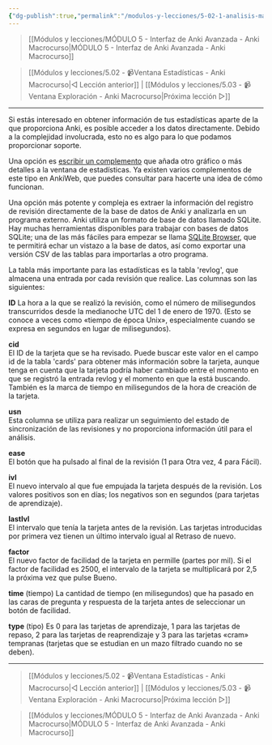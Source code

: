 ```yaml
---
{"dg-publish":true,"permalink":"/modulos-y-lecciones/5-02-1-analisis-manual-de-las-estadisticas-anki-macrocurso/","noteIcon":"","updated":"2024-05-22T18:41:40.723+02:00"}
---
```



> [[Módulos y lecciones/MÓDULO 5 - Interfaz de Anki Avanzada - Anki Macrocurso\|MÓDULO 5 - Interfaz de Anki Avanzada - Anki Macrocurso]]

> [[Módulos y lecciones/5.02 - 📹Ventana Estadísticas - Anki Macrocurso\|◁ Lección anterior]] | [[Módulos y lecciones/5.03 - 📹 Ventana Exploración - Anki Macrocurso\|Próxima lección ▷]]

---

Si estás interesado en obtener información de tus estadísticas aparte de la que proporciona Anki, es posible acceder a los datos directamente. Debido a la complejidad involucrada, esto no es algo para lo que podamos proporcionar soporte.

Una opción es [escribir un complemento](https://docs.ankiweb.net/addons.html) que añada otro gráfico o más detalles a la ventana de estadísticas. Ya existen varios complementos de este tipo en AnkiWeb, que puedes consultar para hacerte una idea de cómo funcionan.

Una opción más potente y compleja es extraer la información del registro de revisión directamente de la base de datos de Anki y analizarla en un programa externo. Anki utiliza un formato de base de datos llamado SQLite. Hay muchas herramientas disponibles para trabajar con bases de datos SQLite; una de las más fáciles para empezar se llama [SQLite Browser](http://sqlitebrowser.org/), que te permitirá echar un vistazo a la base de datos, así como exportar una versión CSV de las tablas para importarlas a otro programa.

La tabla más importante para las estadísticas es la tabla 'revlog', que almacena una entrada por cada revisión que realice. Las columnas son las siguientes:

**ID**
La hora a la que se realizó la revisión, como el número de milisegundos transcurridos desde la medianoche UTC del 1 de enero de 1970. (Esto se conoce a veces como «tiempo de época Unix», especialmente cuando se expresa en segundos en lugar de milisegundos).

**cid**  
El ID de la tarjeta que se ha revisado. Puede buscar este valor en el campo id de la tabla 'cards' para obtener más información sobre la tarjeta, aunque tenga en cuenta que la tarjeta podría haber cambiado entre el momento en que se registró la entrada revlog y el momento en que la está buscando. También es la marca de tiempo en milisegundos de la hora de creación de la tarjeta.

**usn**  
Esta columna se utiliza para realizar un seguimiento del estado de sincronización de las revisiones y no proporciona información útil para el análisis.

**ease**  
El botón que ha pulsado al final de la revisión (1 para Otra vez, 4 para Fácil).

**ivl**  
El nuevo intervalo al que fue empujada la tarjeta después de la revisión. Los valores positivos son en días; los negativos son en segundos (para tarjetas de aprendizaje).

**lastIvl**  
El intervalo que tenía la tarjeta antes de la revisión. Las tarjetas introducidas por primera vez tienen un último intervalo igual al Retraso de nuevo.

**factor**  
El nuevo factor de facilidad de la tarjeta en permille (partes por mil). Si el factor de facilidad es 2500, el intervalo de la tarjeta se multiplicará por 2,5 la próxima vez que pulse Bueno.

**time** (tiempo)
La cantidad de tiempo (en milisegundos) que ha pasado en las caras de pregunta y respuesta de la tarjeta antes de seleccionar un botón de facilidad.

**type** (tipo)
Es 0 para las tarjetas de aprendizaje, 1 para las tarjetas de repaso, 2 para las tarjetas de reaprendizaje y 3 para las tarjetas «cram» tempranas (tarjetas que se estudian en un mazo filtrado cuando no se deben).

---

> [[Módulos y lecciones/5.02 - 📹Ventana Estadísticas - Anki Macrocurso\|◁ Lección anterior]] | [[Módulos y lecciones/5.03 - 📹 Ventana Exploración - Anki Macrocurso\|Próxima lección ▷]]

> [[Módulos y lecciones/MÓDULO 5 - Interfaz de Anki Avanzada - Anki Macrocurso\|MÓDULO 5 - Interfaz de Anki Avanzada - Anki Macrocurso]]